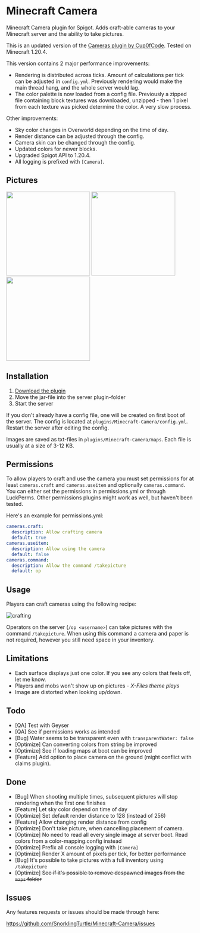 Minecraft Camera
================

Minecraft Camera plugin for Spigot. Adds craft-able cameras to your Minecraft server and the ability to take pictures. 

This is an updated version of the [Cameras plugin by Cup0fCode](https://github.com/Cup0fCode/Cameras/). Tested on Minecraft 1.20.4.

This version contains 2 major performance improvements:

* Rendering is distributed across ticks. Amount of calculations per tick can be adjusted in `config.yml`. Previously 
rendering would make the main thread hang, and the whole server would lag. 
* The color palette is now loaded from a config file. Previously a zipped file containing block textures was downloaded,
unzipped - then 1 pixel from each texture was picked determine the color. A very slow process.

Other improvements:

* Sky color changes in Overworld depending on the time of day.
* Render distance can be adjusted through the config.
* Camera skin can be changed through the config.
* Updated colors for newer blocks.
* Upgraded Spigot API to 1.20.4.
* All logging is prefixed with `[Camera]`.

## Pictures

<img src="https://i.imgur.com/Bzi99fL.png" width="225"> <img src="https://i.imgur.com/YRiBxGn.png" width="225"> <img src="https://i.imgur.com/pstXzfc.png" width="225">

## Installation

1. [Download the plugin](https://github.com/SnorklingTurtle/Minecraft-Camera/releases/)
2. Move the jar-file into the server plugin-folder
3. Start the server

If you don't already have a config file, one will be created on first boot of the server. The config is located at `plugins/Minecraft-Camera/config.yml`. Restart the server after editing the config. 

Images are saved as txt-files in `plugins/Minecraft-Camera/maps`. Each file is usually at a size of 3-12 KB.

## Permissions

To allow players to craft and use the camera you must set permissions for at least `cameras.craft` and 
`cameras.useitem` and optionally `cameras.command`. You can either set the permissions in 
permissions.yml or through LuckPerms. Other permissions plugins might work as well, but haven't been tested.

Here's an example for permissions.yml:

```yml
cameras.craft:
  description: Allow crafting camera
  default: true
cameras.useitem:
  description: Allow using the camera
  default: false
cameras.command:
  description: Allow the command /takepicture
  default: op
```

## Usage
Players can craft cameras using the following recipe:

![crafting](https://i.imgur.com/GsrxLPY.png)

Operators on the server (`/op <username>`) can take pictures with the command `/takepicture`. When using this command a camera and paper is 
not required, however you still need space in your inventory.

## Limitations

* Each surface displays just one color. If you see any colors that feels off, let me know.
* Players and mobs won't show up on pictures - *X-Files theme plays*
* Image are distorted when looking up/down.

## Todo

* [QA] Test with Geyser
* [QA] See if permissions works as intended
* [Bug] Water seems to be transparent even with `transparentWater: false`
* [Optimize] Can converting colors from string be improved
* [Optimize] See if loading maps at boot can be improved
* [Feature] Add option to place camera on the ground (might conflict with claims plugin).

## Done

* [Bug] When shooting multiple times, subsequent pictures will stop rendering when the first one finishes
* [Feature] Let sky color depend on time of day
* [Optimize] Set default render distance to 128 (instead of 256)
* [Feature] Allow changing render distance from config
* [Optimize] Don't take picture, when cancelling placement of camera.
* [Optimize] No need to read all every single image at server boot. Read colors from a color-mapping.config instead
* [Optimize] Prefix all console logging with `[Camera]`
* [Optimize] Render X amount of pixels per tick, for better performance
* [Bug] It's possible to take pictures with a full inventory using `/takepicture`
* [Optimize] ~~See if it's possible to remove despawned images from the `maps` folder~~

## Issues

Any features requests or issues should be made through here:

https://github.com/SnorklingTurtle/Minecraft-Camera/issues
